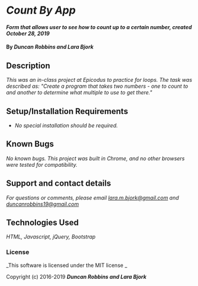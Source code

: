 # _Count By App_

#### _Form that allows user to see how to count up to a certain number, created October 28, 2019_

#### By _**Duncan Robbins and Lara Bjork**_

## Description

_This was an in-class project at Epicodus to practice for loops. The task was described as: "Create a program that takes two numbers - one to count to and another to determine what multiple to use to get there."_


## Setup/Installation Requirements

* _No special installation should be required._

## Known Bugs

_No known bugs. This project was built in Chrome, and no other browsers were tested for compatibility._

## Support and contact details

_For questions or comments, please email <lara.m.bjork@gmail.com> and <duncanrobbins19@gmail.com>_

## Technologies Used

_HTML, Javascript, jQuery, Bootstrap_

### License

_This software is licensed under the MIT license _

Copyright (c) 2016-2019 **_Duncan Robbins and Lara Bjork_**
